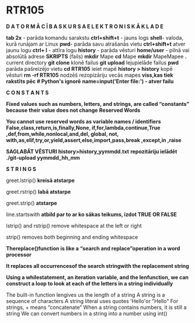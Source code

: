 
# RTR105


**D A T O R M Ā C Ī B A S   K U R S A   E L E K T R O N I S K Ā   K L A D E**


**tab 2x** - parāda komandu sarakstu  **ctrl+shift+t** - jauns logs  **shell**- valoda, kurā runājam ar Linux  **pwd**- parāda savu atrašanās vietu  **ctrl+shift+t** atver jaunu logu  **ctrl+ l** - attīra logu  **history** - parāda vēsturi  **home/user** - pilnā vai absolūtā adrese  **SKRIPTS** (fails)  **mkdir** Mape  **cd** Mape  **mkdir** MapeMapee  **.** current directory  **git clone** klonē failus  **git upload** lejupielāde failus  **pwd** parāda pašreizējo vietu  **cd RTR105** ieiet mapē  **history > history** kopē vēsturi  **rm -rf RTR105** nodzēš rezopizāriju vecās mapes  **viss,kas tiek rakstīts pēc **#** Python's ignorē**  **name=input('Enter file:') - atver failu**



**C O N S T A N T S**

**Fixed values such as numbers, letters, and strings, are called “constants” because their value does not change**
**Reserved Words**

**You cannot use reserved words as variable names / identifiers
False,class,return,is,finally,None, if,for,lambda,continue,True ,def,from,while,nonlocal,and,del, global, not, with,as,elif,try,or,yield,assert,else,import,pass,break ,except,in ,raise**




**SAGLABĀT VĒSTURI history>history_yymmdd.txt**
**repozitāriju ielādēt ./git-upload yymmdd_hh_mm**

**S T R I N G S**

greet.lstrip() **kreisā atstarpe**

greet.rstrip() **labā atstarpe**

greet.strip() **atstarpe**

line.startswith
**atbild par to ar ko sākas teikums, izdot TRUE OR FALSE**

lstrip() and rstrip() remove whitespace at the left or right

strip() removes both beginning and ending whitespace

**Thereplace()function is like a “search and replace”operation in a word processor**

**It replaces all occurrencesof the search stringwith the replacement string**

**Using a whilestatement, an iteration variable, and the lenfunction, we can construct a loop to look at each of the letters in a string individually**


The built-in function lengives us the length of a string
A string is a sequence of characters
A string literal uses quotes  'Hello'or "Hello"
For strings, + means “concatenate”
When a string contains numbers, it is still a string
We can convert numbers in a string into a number using int()
